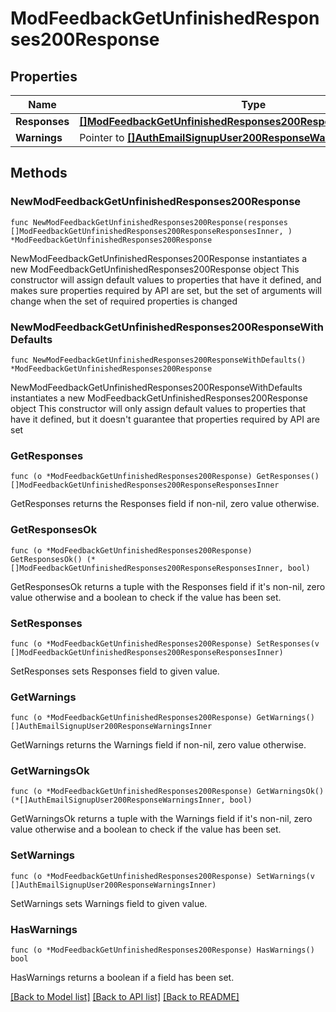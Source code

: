 # ModFeedbackGetUnfinishedResponses200Response

## Properties

Name | Type | Description | Notes
------------ | ------------- | ------------- | -------------
**Responses** | [**[]ModFeedbackGetUnfinishedResponses200ResponseResponsesInner**](ModFeedbackGetUnfinishedResponses200ResponseResponsesInner.md) |  | 
**Warnings** | Pointer to [**[]AuthEmailSignupUser200ResponseWarningsInner**](AuthEmailSignupUser200ResponseWarningsInner.md) |  | [optional] 

## Methods

### NewModFeedbackGetUnfinishedResponses200Response

`func NewModFeedbackGetUnfinishedResponses200Response(responses []ModFeedbackGetUnfinishedResponses200ResponseResponsesInner, ) *ModFeedbackGetUnfinishedResponses200Response`

NewModFeedbackGetUnfinishedResponses200Response instantiates a new ModFeedbackGetUnfinishedResponses200Response object
This constructor will assign default values to properties that have it defined,
and makes sure properties required by API are set, but the set of arguments
will change when the set of required properties is changed

### NewModFeedbackGetUnfinishedResponses200ResponseWithDefaults

`func NewModFeedbackGetUnfinishedResponses200ResponseWithDefaults() *ModFeedbackGetUnfinishedResponses200Response`

NewModFeedbackGetUnfinishedResponses200ResponseWithDefaults instantiates a new ModFeedbackGetUnfinishedResponses200Response object
This constructor will only assign default values to properties that have it defined,
but it doesn't guarantee that properties required by API are set

### GetResponses

`func (o *ModFeedbackGetUnfinishedResponses200Response) GetResponses() []ModFeedbackGetUnfinishedResponses200ResponseResponsesInner`

GetResponses returns the Responses field if non-nil, zero value otherwise.

### GetResponsesOk

`func (o *ModFeedbackGetUnfinishedResponses200Response) GetResponsesOk() (*[]ModFeedbackGetUnfinishedResponses200ResponseResponsesInner, bool)`

GetResponsesOk returns a tuple with the Responses field if it's non-nil, zero value otherwise
and a boolean to check if the value has been set.

### SetResponses

`func (o *ModFeedbackGetUnfinishedResponses200Response) SetResponses(v []ModFeedbackGetUnfinishedResponses200ResponseResponsesInner)`

SetResponses sets Responses field to given value.


### GetWarnings

`func (o *ModFeedbackGetUnfinishedResponses200Response) GetWarnings() []AuthEmailSignupUser200ResponseWarningsInner`

GetWarnings returns the Warnings field if non-nil, zero value otherwise.

### GetWarningsOk

`func (o *ModFeedbackGetUnfinishedResponses200Response) GetWarningsOk() (*[]AuthEmailSignupUser200ResponseWarningsInner, bool)`

GetWarningsOk returns a tuple with the Warnings field if it's non-nil, zero value otherwise
and a boolean to check if the value has been set.

### SetWarnings

`func (o *ModFeedbackGetUnfinishedResponses200Response) SetWarnings(v []AuthEmailSignupUser200ResponseWarningsInner)`

SetWarnings sets Warnings field to given value.

### HasWarnings

`func (o *ModFeedbackGetUnfinishedResponses200Response) HasWarnings() bool`

HasWarnings returns a boolean if a field has been set.


[[Back to Model list]](../README.md#documentation-for-models) [[Back to API list]](../README.md#documentation-for-api-endpoints) [[Back to README]](../README.md)


